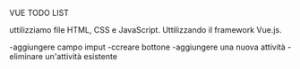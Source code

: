 VUE TODO LIST

uttilizziamo file HTML, CSS e JavaScript. Uttilizzando il framework Vue.js. 

-aggiungere campo imput
-ccreare bottone
-aggiungere una nuova attività
-eliminare un'attività esistente
